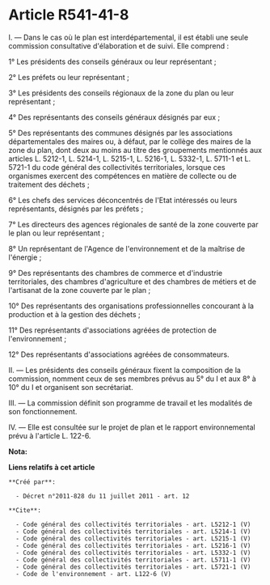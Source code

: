 # Article R541-41-8

I. ― Dans le cas où le plan est interdépartemental, il est établi une seule commission consultative d'élaboration et de
suivi. Elle comprend : 

1° Les présidents des conseils généraux ou leur représentant ; 

2° Les préfets ou leur représentant ; 

3° Les présidents des conseils régionaux de la zone du plan ou leur représentant ; 

4° Des représentants des conseils généraux désignés par eux ; 

5° Des représentants des communes désignés par les associations départementales des maires ou, à défaut, par le collège des
maires de la zone du plan, dont deux au moins au titre des groupements mentionnés aux articles L. 5212-1, 
L. 5214-1, 
L. 5215-1, L. 5216-1, 
L. 5332-1, 
L. 5711-1 et L. 5721-1 du code général des collectivités territoriales, lorsque ces organismes exercent des compétences en
matière de collecte ou de traitement des déchets ; 

6° Les chefs des services déconcentrés de l'Etat intéressés ou leurs représentants, désignés par les préfets ; 

7° Les directeurs des agences régionales de santé de la zone couverte par le plan ou leur représentant ; 

8° Un représentant de l'Agence de l'environnement et de la maîtrise de l'énergie ; 

9° Des représentants des chambres de commerce et d'industrie territoriales, des chambres d'agriculture et des chambres de
métiers et de l'artisanat de la zone couverte par le plan ; 

10° Des représentants des organisations professionnelles concourant à la production et à la gestion des déchets ; 

11° Des représentants d'associations agréées de protection de l'environnement ; 

12° Des représentants d'associations agréées de consommateurs. 

II. ― Les présidents des conseils généraux fixent la composition de la commission, nomment ceux de ses membres prévus au 5°
du I et aux 8° à 10° du I et organisent son secrétariat. 

III. ― La commission définit son programme de travail et les modalités de son fonctionnement. 

IV. ― Elle est consultée sur le projet de plan et le rapport environnemental prévu à l'article L. 122-6.

**Nota:**



**Liens relatifs à cet article**

	**Créé par**:

	  - Décret n°2011-828 du 11 juillet 2011 - art. 12

	**Cite**:

	  - Code général des collectivités territoriales - art. L5212-1 (V)
	  - Code général des collectivités territoriales - art. L5214-1 (V)
	  - Code général des collectivités territoriales - art. L5215-1 (V)
	  - Code général des collectivités territoriales - art. L5216-1 (V)
	  - Code général des collectivités territoriales - art. L5332-1 (V)
	  - Code général des collectivités territoriales - art. L5711-1 (V)
	  - Code général des collectivités territoriales - art. L5721-1 (V)
	  - Code de l'environnement - art. L122-6 (V)
